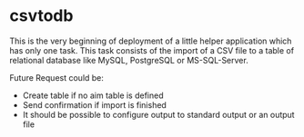 # csvtodb
This is the very beginning of deployment of a little helper application which has only one task. 
This task consists of the import of a CSV file to a table of relational database like MySQL, PostgreSQL or MS-SQL-Server. 

Future Request could be:
+ Create table if no aim table is defined
+ Send confirmation if import is finished
+ It should be possible to configure output to standard output or an output file
